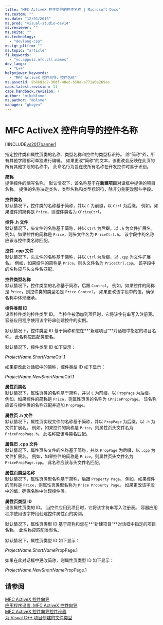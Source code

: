 ```yaml
---
title: "MFC ActiveX 控件向导的控件名称 | Microsoft Docs"
ms.custom: ""
ms.date: "12/03/2016"
ms.prod: "visual-studio-dev14"
ms.reviewer: ""
ms.suite: ""
ms.technology: 
  - "devlang-cpp"
ms.tgt_pltfrm: ""
ms.topic: "article"
f1_keywords: 
  - "vc.appwiz.mfc.ctl.names"
dev_langs: 
  - "C++"
helpviewer_keywords: 
  - "MFC ActiveX 控件向导，控件名称"
ms.assetid: 9b8b81d2-36df-48ed-b58a-a771a0e269ee
caps.latest.revision: 11
caps.handback.revision: 7
author: "mikeblome"
ms.author: "mblome"
manager: "ghogen"
---
```

# MFC ActiveX 控件向导的控件名称
[!INCLUDE[vs2017banner](../../assembler/inline/includes/vs2017banner.md)]

指定控件类和属性页类的名称、类型名称和控件的类型标识符。  除“简称”外，所有其他字段都可单独进行编辑。  如果更改“简称”的文本，该更改会反映在此页的所有其他字段的名称中。  此命名行为旨在使所有名称在开发控件时易于识别。  
  
 **简称**  
 提供控件的缩写名称。  默认情况下，该名称基于在**新建项目**对话框中提供的项目名称。  提供的名称决定类名、类型名称和类型标识符，除非分别更改那些字段。  
  
 **控件类名**  
 默认情况下，控件类的名称基于简称，并以 `C` 为前缀，以 `Ctrl` 为后缀。  例如，如果控件的简称是 `Price`，则控件类名为 `CPriceCtrl`。  
  
 **控件 .h 文件**  
 默认情况下，头文件的名称基于简称，并以 `Ctrl` 为后缀，以 `.h` 为文件扩展名。  例如，如果控件的简称是 `Price`，则头文件名为 `PriceCtrl.h`。  该字段中的名称应该与控件类名称匹配。  
  
 **控件 .cpp 文件**  
 默认情况下，头文件的名称基于简称，并以 `Ctrl` 为后缀，以 `.cpp` 为文件扩展名。  例如，如果控件的简称是 `Price`，则头文件名为 `PriceCtrl.cpp`。  该字段中的名称应与头文件名匹配。  
  
 **控件类型名称**  
 默认情况下，控件类型的名称基于简称，后跟 `Control`。  例如，如果控件的简称是 `Price`，则控件类的类型名是 `Price Control`。  如果更改该字段中的值，确保名称中体现继承。  
  
 **控件类型 ID**  
 设置控件类的控件类型 ID。  当控件被添加到项目时，它将该字符串写入注册表。  容器应用程序使用该字符串创建控件的实例。  
  
 默认情况下，控件类型 ID 基于简称和您在**“新建项目”**对话框中指定的项目名称。  此名称应匹配类型名。  
  
 默认情况下，控件类型 ID 如下显示：  
  
 *ProjectName*.*ShortName*Ctrl.1  
  
 如果更改此对话框中的简称，控件类型 ID 如下显示：  
  
 *ProjectName*.*NewShortName*Ctrl.1  
  
 **属性页类名**  
 默认情况下，属性页类的名称基于简称，并以 `C` 为前缀，以 `PropPage` 为后缀。  例如，如果控件的简称是 `Price`，则属性页类的名称为 `CPricePropPage`。  该名称应该与控件类的名称匹配并追加 `PropPage`。  
  
 **属性页 .h 文件**  
 默认情况下，属性页实现文件的名称基于简称，并以 `PropPage` 为后缀，以 `.h` 为文件扩展名。  例如，如果控件的简称是 `Price`，则属性页头文件名为 `PricePropPage.h`。  此名称应该与类名匹配。  
  
 **属性页 .cpp 文件**  
 默认情况下，属性页头文件的名称基于简称，并以 `PropPage` 为后缀，以 `.cpp` 为文件扩展名。  例如，如果控件的简称是 `Price`，则属性页头文件名为 `PricePropPage.cpp`。  此名称应该与头文件名匹配。  
  
 **属性页类型名称**  
 默认情况下，属性页类型名称基于简称，后跟 `Property Page`。  例如，如果控件的简称是 `Price`，则属性页类型名称为 `Price Property Page`。  如果更改该字段中的值，确保名称中体现控件类。  
  
 **属性页类型 ID**  
 设置属性页类的 ID。  当控件应用到项目时，它将该字符串写入注册表。  容器应用程序使用该字符段创建控件属性页的实例。  
  
 默认情况下，属性页类型 ID 基于简称和您在**“新建项目”**对话框中指定的项目名称。  此名称应匹配类型名。  
  
 默认情况下，属性页类型 ID 如下显示：  
  
 *ProjectName*.*ShortName*PropPage.1  
  
 如果在此对话框中更改简称，则属性页类型 ID 如下显示：  
  
 *ProjectName*.*NewShortName*PropPage.1  
  
## 请参阅  
 [MFC ActiveX 控件向导](../../mfc/reference/mfc-activex-control-wizard.md)   
 [应用程序设置, MFC ActiveX 控件向导](../../mfc/reference/application-settings-mfc-activex-control-wizard.md)   
 [MFC ActiveX 控件向导控件设置](../../mfc/reference/control-settings-mfc-activex-control-wizard.md)   
 [为 Visual C\+\+ 项目创建的文件类型](../../ide/file-types-created-for-visual-cpp-projects.md)